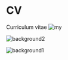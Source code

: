 # CV
Curriculum vitae
![my](https://user-images.githubusercontent.com/74665369/138112976-cc8cb612-2f1e-46aa-9e03-166e0f2eaa2a.JPG)

![background2](https://user-images.githubusercontent.com/74665369/138113280-3bc17b4e-9cbf-42d3-b8b3-99a9c929b34a.jpg)

![background1](https://user-images.githubusercontent.com/74665369/138113522-e40924d5-192e-44af-8252-25623b086702.jpg)
